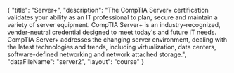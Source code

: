 {
	"title": "Server+",
	"description": "The CompTIA Server+ certification validates your ability as an IT professional to plan, secure and maintain a variety of server equipment. CompTIA Server+ is an industry-recognized, vender-neutral credential designed to meet today's and future IT needs. CompTIA Server+ addresses the changing server environment, dealing with the latest technologies and trends, including virtualization, data centers, software-defined networking and network attached storage.",
	"dataFileName": "server2",
	"layout": "course"
}